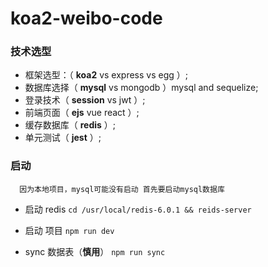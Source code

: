 # koa2-weibo-code

### 技术选型
  * 框架选型：（ **koa2** vs express vs egg ）; 
  * 数据库选择（ **mysql** vs mongodb ）mysql and sequelize; 
  * 登录技术（ **session** vs jwt ）; 
  * 前端页面（ **ejs** vue react ）; 
  * 缓存数据库（ **redis** ）; 
  * 单元测试（ **jest** ）; 

### 启动
  ```
    因为本地项目，mysql可能没有启动 首先要启动mysql数据库
  ```

  * 启动 redis
    `cd /usr/local/redis-6.0.1 && reids-server`
  
  * 启动 项目
    `npm run dev`

  * sync 数据表（**慎用**）
    `npm run sync`
